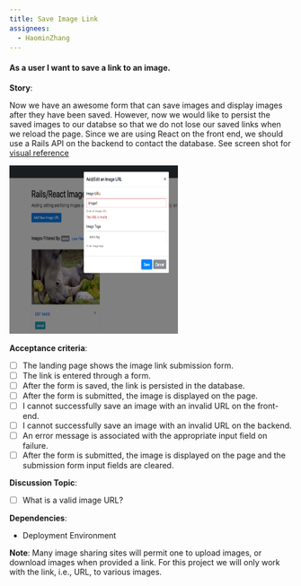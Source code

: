 ```yaml
---
title: Save Image Link
assignees:
  - HaominZhang
---
```


#### As a user I want to save a link to an image.

__Story__:

Now we have an awesome form that can save images and display images after they have been saved. However, now we would 
like to persist the saved images to our databse so that we do not lose our saved links when we reload the page. Since we are using React 
on the front end, we should use a Rails API on the backend to contact the database. See screen shot for [visual reference](../images/url-form-error.png)

<img src="../images/url-form-error.png" style="width: 300px; height: 300px;">

__Acceptance criteria__:
- [ ] The landing page shows the image link submission form.
- [ ] The link is entered through a form.
- [ ] After the form is saved, the link is persisted in the database.
- [ ] After the form is submitted, the image is displayed on the page.
- [ ] I cannot successfully save an image with an invalid URL on the front-end.
- [ ] I cannot successfully save an image with an invalid URL on the backend.
- [ ] An error message is associated with the appropriate input field on
  failure.
- [ ] After the form is submitted, the image is displayed on the page and the submission form input fields are cleared.

__Discussion Topic__:
- [ ] What is a valid image URL?

__Dependencies__:
- Deployment Environment

__Note__: Many image sharing sites will permit one to upload images, or
download images when provided a link. For this project we will only work with
the link, i.e., URL, to various images.
